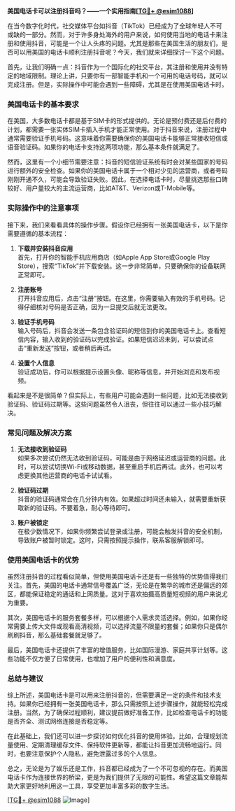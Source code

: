**美国电话卡可以注册抖音吗？——一个实用指南[[TG💪+ @esim1088](https://t.me/s/esim1088)]**

在当今数字化时代，社交媒体平台如抖音（TikTok）已经成为了全球年轻人不可或缺的一部分。然而，对于许多身处海外的用户来说，如何使用当地的电话卡来注册和使用抖音，可能是一个让人头疼的问题。尤其是那些在美国生活的朋友们，是否可以用美国的电话卡顺利注册抖音呢？今天，我们就来详细探讨一下这个问题。

首先，让我们明确一点：抖音作为一个国际化的社交平台，其注册和使用并没有特定的地域限制。理论上讲，只要你有一部智能手机和一个可用的电话号码，就可以完成注册。但是，实际操作中可能会遇到一些障碍，尤其是在使用美国电话卡时。

### 美国电话卡的基本要求

在美国，大多数电话卡都是基于SIM卡的形式提供的。无论是预付费还是后付费的计划，都需要一张实体SIM卡插入手机才能正常使用。对于抖音来说，注册过程中通常需要验证手机号码。这意味着你需要确保你的美国电话卡能够正常接收短信或语音验证码。如果你的电话卡支持这两项功能，那么基本条件就满足了。

然而，这里有一个小细节需要注意：抖音的短信验证系统有时会对某些国家的号码进行额外的安全检查。如果你的美国电话卡属于一个相对少见的运营商，或者号码刚刚开通不久，可能会导致验证失败。因此，在选择电话卡时，尽量挑选那些口碑较好、用户量较大的主流运营商，比如AT&T、Verizon或T-Mobile等。

### 实际操作中的注意事项

接下来，我们来看看具体的操作步骤。假设你已经拥有一张美国电话卡，以下是你需要遵循的基本流程：

1. **下载并安装抖音应用**  
   首先，打开你的智能手机应用商店（如Apple App Store或Google Play Store），搜索“TikTok”并下载安装。这一步非常简单，只要确保你的设备联网正常即可。

2. **注册账号**  
   打开抖音应用后，点击“注册”按钮。在这里，你需要输入有效的手机号码。记得仔细核对号码是否正确，因为一旦提交后就无法更改。

3. **验证手机号码**  
   输入号码后，抖音会发送一条包含验证码的短信到你的美国电话卡上。查看短信内容，输入收到的验证码以完成验证。如果短信迟迟未到，可以尝试点击“重新发送”按钮，或者稍后再试。

4. **设置个人信息**  
   验证成功后，你可以根据提示设置头像、昵称等信息，并开始浏览和发布视频。

看起来是不是很简单？但实际上，有些用户可能会遇到一些问题，比如无法接收到验证码、验证码过期等。这些问题虽然令人沮丧，但往往可以通过一些小技巧解决。

### 常见问题及解决方案

1. **无法接收到验证码**  
   如果多次尝试仍然无法收到验证码，可能是由于网络延迟或运营商的问题。此时，可以尝试切换Wi-Fi或移动数据，甚至重启手机后再试。此外，也可以考虑更换其他运营商的电话卡试试看。

2. **验证码过期**  
   抖音的验证码通常会在几分钟内有效。如果超过时间还未输入，就需要重新获取新的验证码。不要着急，耐心等待即可。

3. **账户被锁定**  
   在极少数情况下，如果你频繁尝试登录或注册，可能会触发抖音的安全机制，导致账户被暂时锁定。这时，只需按照提示操作，联系客服解锁即可。

### 使用美国电话卡的优势

虽然注册抖音的过程看似简单，但使用美国电话卡还是有一些独特的优势值得我们关注。首先，美国的电话卡通常信号覆盖广泛，无论是在繁华的城市还是偏远的郊区，都能保证稳定的通话和上网质量。这对于喜欢拍摄高质量短视频的用户来说尤为重要。

其次，美国电话卡的服务套餐多样，可以根据个人需求灵活选择。例如，如果你经常需要上传大文件或观看高清视频，可以选择流量不限量的套餐；如果你只是偶尔刷刷抖音，那么基础套餐就足够了。

最后，美国电话卡还提供了丰富的增值服务，比如国际漫游、家庭共享计划等。这些功能不仅方便了日常使用，也增加了用户的便利性和满意度。

### 总结与建议

综上所述，美国电话卡是可以用来注册抖音的，但需要满足一定的条件和技术支持。如果你已经拥有一张美国电话卡，那么只需按照上述步骤操作，就能轻松完成注册。当然，为了确保过程顺利，建议提前做好准备工作，比如检查电话卡的功能是否齐全、测试网络连接是否稳定等。

在此基础上，我们还可以进一步探讨如何优化抖音的使用体验。比如，合理规划流量使用、定期清理缓存文件、保持软件更新等，都能让抖音更加流畅地运行。同时，也要注意保护个人隐私，避免泄露过多的个人信息。

总之，无论是为了娱乐还是工作，抖音都已经成为了一个不可忽视的存在。而美国电话卡作为连接世界的桥梁，更是为我们提供了无限的可能性。希望这篇文章能帮助大家更好地利用这一工具，享受更加丰富多彩的数字生活。

[[TG💪+ @esim1088](https://t.me/s/esim1088) ![Image](https://i.postimg.cc/4NQfJmqS/Snipaste-2025-05-13-00-14-12.png)]